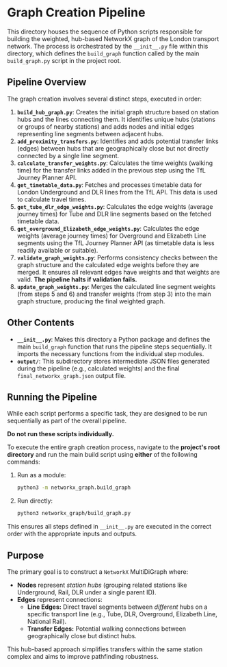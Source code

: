 # Graph Creation Pipeline

This directory houses the sequence of Python scripts responsible for building the weighted, hub-based NetworkX graph of the London transport network. The process is orchestrated by the `__init__.py` file within this directory, which defines the `build_graph` function called by the main `build_graph.py` script in the project root.

## Pipeline Overview

The graph creation involves several distinct steps, executed in order:

1.  **`build_hub_graph.py`**: Creates the initial graph structure based on station hubs and the lines connecting them. It identifies unique hubs (stations or groups of nearby stations) and adds nodes and initial edges representing line segments between adjacent hubs.
2.  **`add_proximity_transfers.py`**: Identifies and adds potential transfer links (edges) between hubs that are geographically close but not directly connected by a single line segment.
3.  **`calculate_transfer_weights.py`**: Calculates the time weights (walking time) for the transfer links added in the previous step using the TfL Journey Planner API.
4.  **`get_timetable_data.py`**: Fetches and processes timetable data for London Underground and DLR lines from the TfL API. This data is used to calculate travel times.
5.  **`get_tube_dlr_edge_weights.py`**: Calculates the edge weights (average journey times) for Tube and DLR line segments based on the fetched timetable data.
6.  **`get_overground_Elizabeth_edge_weights.py`**: Calculates the edge weights (average journey times) for Overground and Elizabeth Line segments using the TfL Journey Planner API (as timetable data is less readily available or suitable).
7.  **`validate_graph_weights.py`**: Performs consistency checks between the graph structure and the calculated edge weights before they are merged. It ensures all relevant edges have weights and that weights are valid. **The pipeline halts if validation fails.**
8.  **`update_graph_weights.py`**: Merges the calculated line segment weights (from steps 5 and 6) and transfer weights (from step 3) into the main graph structure, producing the final weighted graph.

## Other Contents

-   **`__init__.py`**: Makes this directory a Python package and defines the main `build_graph` function that runs the pipeline steps sequentially. It imports the necessary functions from the individual step modules.
-   **`output/`**: This subdirectory stores intermediate JSON files generated during the pipeline (e.g., calculated weights) and the final `final_networkx_graph.json` output file.

## Running the Pipeline

While each script performs a specific task, they are designed to be run sequentially as part of the overall pipeline.

**Do not run these scripts individually.**

To execute the entire graph creation process, navigate to the **project's root directory** and run the main build script using **either** of the following commands:

1.  Run as a module:
    ```bash
    python3 -m networkx_graph.build_graph
    ```
2.  Run directly:
    ```bash
    python3 networkx_graph/build_graph.py
    ```

This ensures all steps defined in `__init__.py` are executed in the correct order with the appropriate inputs and outputs.

## Purpose

The primary goal is to construct a `NetworkX` MultiDiGraph where:
*   **Nodes** represent *station hubs* (grouping related stations like Underground, Rail, DLR under a single parent ID).
*   **Edges** represent connections:
    *   **Line Edges:** Direct travel segments between *different* hubs on a specific transport line (e.g., Tube, DLR, Overground, Elizabeth Line, National Rail).
    *   **Transfer Edges:** Potential walking connections between geographically close but distinct hubs.

This hub-based approach simplifies transfers within the same station complex and aims to improve pathfinding robustness.
